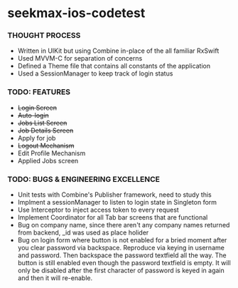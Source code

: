 # seekmax-ios-codetest

### THOUGHT PROCESS

- Written in UIKit but using Combine in-place of the all familiar RxSwift
- Used MVVM-C for separation of concerns
- Defined a Theme file that contains all constants of the application
- Used a SessionManager to keep track of login status

### TODO: FEATURES

- ~~Login Screen~~
- ~~Auto-login~~
- ~~Jobs List Screen~~
- ~~Job Details Screen~~
- Apply for job
- ~~Logout Mechanism~~
- Edit Profile Mechanism
- Applied Jobs screen

### TODO: BUGS & ENGINEERING EXCELLENCE

- Unit tests with Combine's Publisher framework, need to study this
- Implment a sessionManager to listen to login state in Singleton form
- Use Interceptor to inject access token to every request
- Implement Coordinator for all Tab bar screens that are functional
- Bug on company name, since there aren't any company names returned from backend, _id was used as place holider
- Bug on login form where button is not enabled for a bried moment after you clear password via backspace. Reproduce via keying in username and password. Then backspace the password textfield all the way. The button is still enabled even though the password textfield is empty. It will only be disabled after the first character of password is keyed in again and then it will re-enable.
